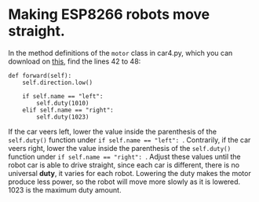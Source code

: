 # Making ESP8266 robots move straight.

In the method definitions of the `motor` class in car4.py, which you can download on [this](https://github.com/cloudmesh/cloudmesh.robot/tree/master/tests0), find the lines 42 to 48:

	def forward(self):
        self.direction.low()
        
        if self.name == "left":
            self.duty(1010)
        elif self.name == "right":
            self.duty(1023)
    
  If the car veers left, lower the value inside the parenthesis of the `self.duty()` function under `if self.name == "left": `. Contrarily, if the car veers right, lower the value inside the parenthesis of the `self.duty()` function under `if self.name == "right": `. Adjust these values until the robot car is able to drive straight, since each car is different, there is no universal **duty**, it varies for each robot. Lowering the duty makes the motor produce less power, so the robot will move more slowly as it is lowered. 1023 is the maximum duty amount.
